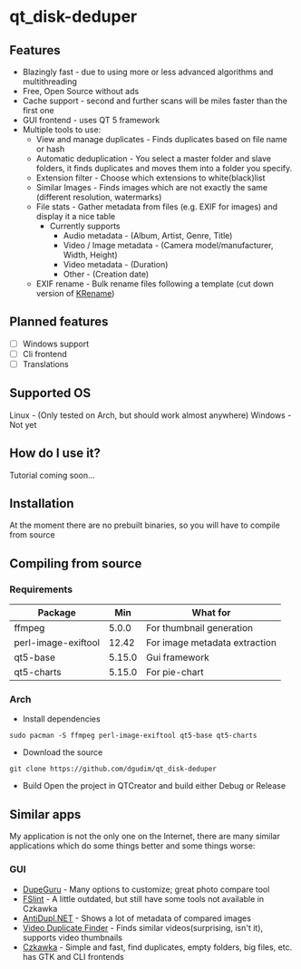 # qt_disk-deduper

## Features
- Blazingly fast - due to using more or less advanced algorithms and multithreading
- Free, Open Source without ads
- Cache support - second and further scans will be miles faster than the first one
- GUI frontend - uses QT 5 framework
- Multiple tools to use:
  - View and manage duplicates - Finds duplicates based on file name or hash
  - Automatic deduplication - You select a master folder and slave folders, it finds duplicates and moves them into a folder you specify.
  - Extension filter - Choose which extensions to white(black)list
  - Similar Images - Finds images which are not exactly the same (different resolution, watermarks)
  - File stats - Gather metadata from files (e.g. EXIF for images) and display it a nice table
    - Currently supports 
      - Audio metadata - (Album, Artist, Genre, Title)
      - Video / Image metadata - (Camera model/manufacturer, Width, Height)
      - Video metadata - (Duration)
      - Other - (Creation date)
  - EXIF rename - Bulk rename files following a template (cut down version of [KRename](https://userbase.kde.org/KRename))
  
## Planned features
- [ ] Windows support
- [ ] Cli frontend
- [ ] Translations

## Supported OS
Linux - (Only tested on Arch, but should work almost anywhere)
Windows - Not yet

## How do I use it?

Tutorial coming soon...

## Installation
At the moment there are no prebuilt binaries, so you will have to compile from source

## Compiling from source
### Requirements

| Package                 | Min    | What for                      |
|-------------------------|--------|-------------------------------|
| ffmpeg                  | 5.0.0  | For thumbnail generation      |
| perl-image-exiftool     | 12.42  | For image metadata extraction |
| qt5-base                | 5.15.0 | Gui framework                 |
| qt5-charts              | 5.15.0 | For pie-chart                 |

### Arch
- Install dependencies
```shell
sudo pacman -S ffmpeg perl-image-exiftool qt5-base qt5-charts
```
- Download the source
```
git clone https://github.com/dgudim/qt_disk-deduper
```
- Build
Open the project in QTCreator and build either Debug or Release

## Similar apps
My application is not the only one on the Internet, there are many similar applications which do some things better and some things worse:  
### GUI
- [DupeGuru](https://github.com/arsenetar/dupeguru) - Many options to customize; great photo compare tool
- [FSlint](https://github.com/pixelb/fslint) - A little outdated, but still have some tools not available in Czkawka
- [AntiDupl.NET](https://github.com/ermig1979/AntiDupl) - Shows a lot of metadata of compared images
- [Video Duplicate Finder](https://github.com/0x90d/videoduplicatefinder) - Finds similar videos(surprising, isn't it), supports video thumbnails
- [Czkawka](https://github.com/qarmin/czkawka) - Simple and fast, find duplicates, empty folders, big files, etc. has GTK and CLI frontends
